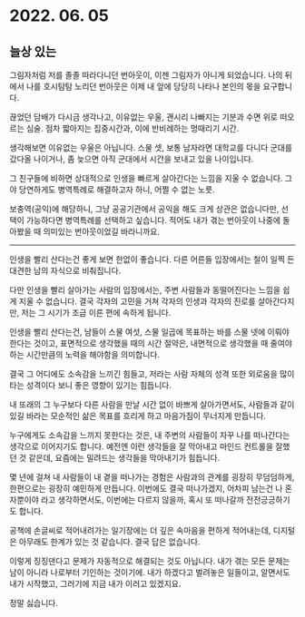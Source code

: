 # 2022. 06. 05

## 늘상 있는

그림자처럼 저를 졸졸 따라다니던 번아웃이, 이젠 그림자가 아니게 되었습니다. 나의 뒤에서 나를 호시탐탐 노리던 번아웃은 이제 내 앞에 당당히 나타나 본인의 몫을 요구합니다.

끊었던 담배가 다시금 생각나고, 이유없는 우울, 괜시리 나빠지는 기분과 수면 위로 떠오르는 심술. 점차 짧아지는 집중시간과, 이에 반비례하는 멍때리기 시간.

생각해보면 이유없는 우울은 아닙니다. 스물 셋, 보통 남자라면 대학교를 다니다 군대를 갔다올 나이거나, 좀 늦으면 아직 군대에서 시간을 보내고 있을 나이입니다.

그 친구들에 비하면 상대적으로 인생을 빠르게 살아간다는 느낌을 지울 수 없습니다. 그야 당연하게도 병역특례로 해결하고자 하니, 어쩔 수 없는 노릇.

보충역(공익)에 해당하니, 그냥 공공기관에서 공익을 해도 크게 상관은 없습니다만, 선택이 가능하다면 병역특례를 선택하고 싶습니다. 적어도 내가 겪는 번아웃이 나중에 돌아봤을 때 의미있는 번아웃이었길 바라니까요.

---

인생을 빨리 산다는건 좋게 보면 한없이 좋습니다. 다른 어른들 입장에서는 철이 일찍 든 대견한 남의 자식으로 비춰집니다.

다만 인생을 빨리 살아가는 사람의 입장에서는, 주변 사람들과 동떨어진다는 느낌을 쉽게 지울 수 없습니다. 결국 각자의 고민을 거쳐 각자의 인생과 각자의 진로를 살아간다지만, 저는 그 시기가 조금 이른 편에 속하게 됩니다.

인생을 빨리 산다는건, 남들이 스물 여섯, 스물 일곱에 목표하는 바를 스물 넷에 이뤄야한다는 것이고, 표면적으로 생각했을 때의 시간 절약은, 내면적으로 생각했을 때 줄여야 하는 시간만큼의 노력을 해야함을 의미합니다.

결국 그 어디에도 소속감을 느끼긴 힘들고, 저라는 사람 자체의 성격 또한 외로움을 많이 타는 성격이다 보니 좋은 영향이 있기는 힘듭니다.

내 또래의 그 누구보다 다른 사람을 만날 시간 없이 바쁘게 살아가면서도, 사람들과 같이 있길 바라는 모순적인 삶은 목표를 흐리게 하고 마음가짐이 무너지게 만듭니다.

누구에게도 소속감을 느끼지 못한다는 것은, 내 주변의 사람들이 자꾸 나를 떠나간다는 생각으로 이어지기도 합니다. 예전엔 이런 생각들을 잘 막아내고 마인드 컨트롤을 잘했던 것 같은데, 요즘에는 밀려드는 생각들을 막아내기가 힘듭니다.

몇 년에 걸쳐 내 사람들이 내 곁을 떠나가는 경험은 사람과의 관계를 굉장히 무덤덤하게, 한편으로는 굉장히 예민하게 만듭니다. 이번에도 결국 떠나가겠지, 어차피 남는건 나 혼자뿐이야 라고 생각하면서도, 이번에는 다르지 않을까, 혹시 또 떠나갈까 전전긍긍하기도 합니다.

공책에 손글씨로 적어내려가는 일기장에는 더 깊은 속마음을 편하게 적어내는데, 디지털은 아무래도 한계가 있는 것 같습니다. 결국 답은 없습니다.

이렇게 징징댄다고 문제가 자동적으로 해결되는 것도 아닙니다. 내가 겪는 모든 문제는 남이 아니라 나로부터 기인하는 것이기에. 내가 하겠다고 벌려놓은 일들이고, 알면서도 내가 시작했고, 그러기에 지금 내가 이러고 있겠지요.

정말 싫습니다.
